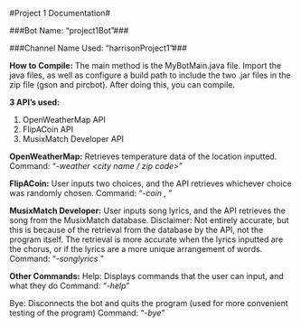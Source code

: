 #Project 1 Documentation#

###Bot Name: “project1Bot”###

###Channel Name Used: “harrisonProject1”###

**How to Compile:**
The main method is the MyBotMain.java file. Import the java files, as well as configure a build path to include the two .jar files in the zip file (gson and pircbot). After doing this, you can compile. 

**3 API’s used:**
1.	OpenWeatherMap API
2.	FlipACoin API
3.	MusixMatch Developer API

**OpenWeatherMap:**
Retrieves temperature data of the location inputted.
Command: “*-weather <city name / zip code>*”
 	 
**FlipACoin:**
User inputs two choices, and the API retrieves whichever choice was randomly chosen.
Command: “*-coin <choice1>, <choice2>*”

**MusixMatch Developer:**
User inputs song lyrics, and the API retrieves the song from the MusixMatch database.
Disclaimer: Not entirely accurate, but this is because of the retrieval from the database by the API, not the program itself. The retrieval is more accurate when the lyrics inputted are the chorus, or if the lyrics are a more unique arrangement of words. 
Command: “*-songlyrics <lyrics>*”
 
**Other Commands:**
Help:
Displays commands that the user can input, and what they do
Command: “*-help*”

Bye:
Disconnects the bot and quits the program (used for more convenient testing of the program)
Command: “*-bye*”
 

